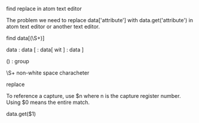 find replace in atom text editor

The problem
we need to replace data['attribute'] with data.get('attribute') in atom text editor or another text editor.

find data\[(\S+)\]

data : data
\[ : data[ wit
\] : data ]

() : group

\S+ non-white space characheter

replace

To reference a capture, use $n where n is the capture register number.
Using $0 means the entire match.

data.get($1)
